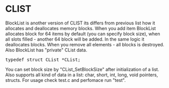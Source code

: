 # CLIST
BlockList is another version of CLIST its differs from previous list how it allocates and 
deallocates memory blocks. When you add item BlockList allocates block for 64 items by default
(you can specify block size), when all slots filled - another 64 block will be added. 
In the same logic it deallocates blocks. When you remove all elements - all blocks is destroyed. 
Also BlockList has "private" CList data.
<pre>
typedef struct CList *CList;
</pre>
You can set block size by "CList_SetBlockSize" after initialization of a list. 
Also supports all kind of data in a list: char, short, int, long, void pointers, structs.
For usage check test.c and perfomace run "test".
